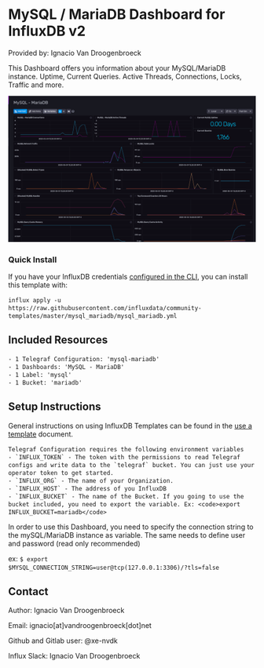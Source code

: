 # MySQL / MariaDB Dashboard for InfluxDB v2

Provided by: Ignacio Van Droogenbroeck

This Dashboard offers you information about your MySQL/MariaDB instance. Uptime, Current Queries. Active Threads, Connections, Locks, Traffic and more.

![Dashboard Screenshot](screenshot.png)

### Quick Install

If you have your InfluxDB credentials [configured in the CLI](Vhttps://v2.docs.influxdata.com/v2.0/reference/cli/influx/config/), you can install this template with:

```
influx apply -u https://raw.githubusercontent.com/influxdata/community-templates/master/mysql_mariadb/mysql_mariadb.yml
```

## Included Resources

    - 1 Telegraf Configuration: 'mysql-mariadb'
    - 1 Dashboards: 'MySQL - MariaDB'
    - 1 Label: 'mysql'
    - 1 Bucket: 'mariadb'

## Setup Instructions

General instructions on using InfluxDB Templates can be found in the [use a template](../docs/use_a_template.md) document.
    
    Telegraf Configuration requires the following environment variables
    - `INFLUX_TOKEN` - The token with the permissions to read Telegraf configs and write data to the `telegraf` bucket. You can just use your operator token to get started.
    - `INFLUX_ORG` - The name of your Organization.
    - `INFLUX_HOST` - The address of you InfluxDB
    - `INFLUX_BUCKET` - The name of the Bucket. If you going to use the bucket included, you need to export the variable. Ex: <code>export INFLUX_BUCKET=mariadb</code>

In order to use this Dashboard, you need to specify the connection string to the mySQL/MariaDB instance as variable. The same needs to define user and password (read only recommended)

ex: <code>$ export $MYSQL_CONNECTION_STRING=user@tcp(127.0.0.1:3306)/?tls=false</code>

## Contact

Author: Ignacio Van Droogenbroeck

Email: ignacio[at]vandroogenbroeck[dot]net

Github and Gitlab user: @xe-nvdk 

Influx Slack: Ignacio Van Droogenbroeck
